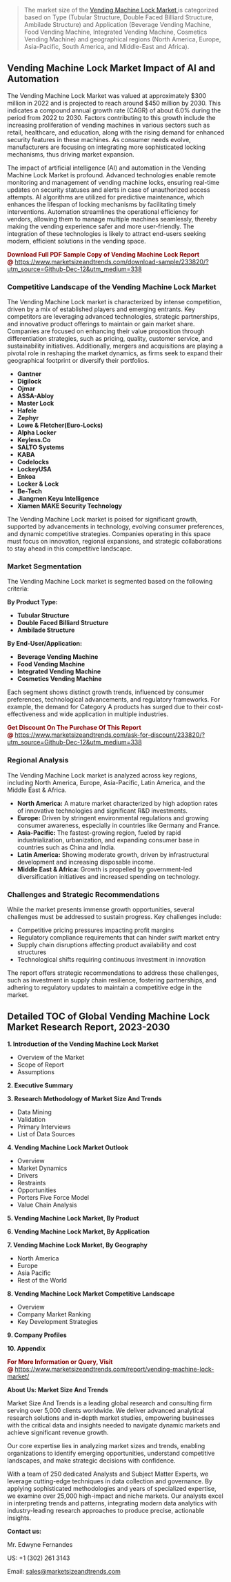 <blockquote><p>The market size of the <a href="https://www.marketsizeandtrends.com/download-sample/233820/?utm_source=Github-Dec-12&amp;utm_medium=338" target="_blank">Vending Machine Lock Market </a>is categorized based on Type (Tubular Structure, Double Faced Billiard Structure, Ambilade Structure) and Application (Beverage Vending Machine, Food Vending Machine, Integrated Vending Machine, Cosmetics Vending Machine) and geographical regions (North America, Europe, Asia-Pacific, South America, and Middle-East and Africa).</p></blockquote><p><h2>Vending Machine Lock Market Impact of AI and Automation</h2><p>The Vending Machine Lock Market was valued at approximately $300 million in 2022 and is projected to reach around $450 million by 2030. This indicates a compound annual growth rate (CAGR) of about 6.0% during the period from 2022 to 2030. Factors contributing to this growth include the increasing proliferation of vending machines in various sectors such as retail, healthcare, and education, along with the rising demand for enhanced security features in these machines. As consumer needs evolve, manufacturers are focusing on integrating more sophisticated locking mechanisms, thus driving market expansion.</p><p>The impact of artificial intelligence (AI) and automation in the Vending Machine Lock Market is profound. Advanced technologies enable remote monitoring and management of vending machine locks, ensuring real-time updates on security statuses and alerts in case of unauthorized access attempts. AI algorithms are utilized for predictive maintenance, which enhances the lifespan of locking mechanisms by facilitating timely interventions. Automation streamlines the operational efficiency for vendors, allowing them to manage multiple machines seamlessly, thereby making the vending experience safer and more user-friendly. The integration of these technologies is likely to attract end-users seeking modern, efficient solutions in the vending space.</p></p><p><strong><span style="color: #800000;">Download Full PDF Sample Copy of Vending Machine Lock Report @</span>&nbsp;</strong><a href="https://www.marketsizeandtrends.com/download-sample/233820/?utm_source=Github-Dec-12&amp;utm_medium=338">https://www.marketsizeandtrends.com/download-sample/233820/?utm_source=Github-Dec-12&amp;utm_medium=338</a></p><h3>Competitive Landscape of the Vending Machine Lock Market</h3><p>The Vending Machine Lock market is characterized by intense competition, driven by a mix of established players and emerging entrants. Key competitors are leveraging advanced technologies, strategic partnerships, and innovative product offerings to maintain or gain market share. Companies are focused on enhancing their value proposition through differentiation strategies, such as pricing, quality, customer service, and sustainability initiatives. Additionally, mergers and acquisitions are playing a pivotal role in reshaping the market dynamics, as firms seek to expand their geographical footprint or diversify their portfolios.</p><p><strong><p><ul><li>Gantner </li><li> Digilock </li><li> Ojmar </li><li> ASSA-Abloy </li><li> Master Lock </li><li> Hafele </li><li> Zephyr </li><li> Lowe & Fletcher(Euro-Locks) </li><li> Alpha Locker </li><li> Keyless.Co </li><li> SALTO Systems </li><li> KABA </li><li> Codelocks </li><li> LockeyUSA </li><li> Enkoa </li><li> Locker & Lock </li><li> Be-Tech </li><li> Jiangmen Keyu Intelligence </li><li> Xiamen MAKE Security Technology</p></li></ul></p></strong></p><p>The Vending Machine Lock market is poised for significant growth, supported by advancements in technology, evolving consumer preferences, and dynamic competitive strategies. Companies operating in this space must focus on innovation, regional expansions, and strategic collaborations to stay ahead in this competitive landscape.</p><h3>Market Segmentation</h3><p>The Vending Machine Lock market is segmented based on the following criteria:</p><p><strong>By Product Type:</strong></p><p><strong><p><ul><li>Tubular Structure </li><li> Double Faced Billiard Structure </li><li> Ambilade Structure</p></li></ul></p></strong></p><p><strong>By End-User/Application:</strong></p><p><strong><p><ul><li>Beverage Vending Machine </li><li> Food Vending Machine </li><li> Integrated Vending Machine </li><li> Cosmetics Vending Machine</p></li></ul></p></strong></p><p>Each segment shows distinct growth trends, influenced by consumer preferences, technological advancements, and regulatory frameworks. For example, the demand for Category A products has surged due to their cost-effectiveness and wide application in multiple industries.</p><p><strong><span style="color: #800000;">Get Discount On The Purchase Of This Report @&nbsp;</span></strong><a href="https://www.marketsizeandtrends.com/ask-for-discount/233820/?utm_source=Github-Dec-12&amp;utm_medium=338">https://www.marketsizeandtrends.com/ask-for-discount/233820/?utm_source=Github-Dec-12&amp;utm_medium=338</a></p><h3>Regional Analysis</h3><p>The Vending Machine Lock market is analyzed across key regions, including North America, Europe, Asia-Pacific, Latin America, and the Middle East &amp; Africa.</p><ul><li><strong>North America:</strong> A mature market characterized by high adoption rates of innovative technologies and significant R&amp;D investments.</li><li><strong>Europe:</strong> Driven by stringent environmental regulations and growing consumer awareness, especially in countries like Germany and France.</li><li><strong>Asia-Pacific:</strong> The fastest-growing region, fueled by rapid industrialization, urbanization, and expanding consumer base in countries such as China and India.</li><li><strong>Latin America:</strong> Showing moderate growth, driven by infrastructural development and increasing disposable income.</li><li><strong>Middle East &amp; Africa:</strong> Growth is propelled by government-led diversification initiatives and increased spending on technology.</li></ul><h3>Challenges and Strategic Recommendations</h3><p>While the market presents immense growth opportunities, several challenges must be addressed to sustain progress. Key challenges include:</p><ul><li>Competitive pricing pressures impacting profit margins</li><li>Regulatory compliance requirements that can hinder swift market entry</li><li>Supply chain disruptions affecting product availability and cost structures</li><li>Technological shifts requiring continuous investment in innovation</li></ul><p>The report offers strategic recommendations to address these challenges, such as investment in supply chain resilience, fostering partnerships, and adhering to regulatory updates to maintain a competitive edge in the market.</p><h2>Detailed TOC of Global Vending Machine Lock Market Research Report, 2023-2030</h2><p><strong>1. Introduction of the Vending Machine Lock Market</strong></p><ul><li>Overview of the Market</li><li>Scope of Report</li><li>Assumptions&nbsp;</li></ul><p><strong>2. Executive Summary</strong></p><p><strong>3. Research Methodology of <strong>Market Size And Trends</strong></strong></p><ul><li>Data Mining</li><li>Validation</li><li>Primary Interviews</li><li>List of Data Sources&nbsp;</li></ul><p><strong>4. Vending Machine Lock Market Outlook</strong></p><ul><li>Overview</li><li>Market Dynamics</li><li>Drivers</li><li>Restraints</li><li>Opportunities</li><li>Porters Five Force Model</li><li>Value Chain Analysis&nbsp;</li></ul><p><strong>5. Vending Machine Lock Market, By Product</strong></p><p><strong>6. Vending Machine Lock Market, By Application</strong></p><p><strong>7. Vending Machine Lock Market, By Geography</strong></p><ul><li>North America</li><li>Europe</li><li>Asia Pacific</li><li>Rest of the World&nbsp;</li></ul><p><strong>8. Vending Machine Lock Market Competitive Landscape</strong></p><ul><li>Overview</li><li>Company Market Ranking</li><li>Key Development Strategies&nbsp;</li></ul><p><strong>9. Company Profiles</strong></p><p><strong>10. Appendix</strong></p><p><strong><span style="color: #800000;">For More Information or Query, Visit @&nbsp;</span></strong><a href="https://www.marketsizeandtrends.com/report/vending-machine-lock-market/">https://www.marketsizeandtrends.com/report/vending-machine-lock-market/</a></p><p></p><p><strong>About Us:&nbsp;Market Size And Trends</strong></p><p>Market Size And Trends&nbsp;is a leading global research and consulting firm serving over 5,000 clients worldwide. We deliver advanced analytical research solutions and in-depth market studies, empowering businesses with the critical data and insights needed to navigate dynamic markets and achieve significant revenue growth.</p><p>Our core expertise lies in analyzing market sizes and trends, enabling organizations to identify emerging opportunities, understand competitive landscapes, and make strategic decisions with confidence.</p><p>With a team of 250 dedicated Analysts and Subject Matter Experts, we leverage cutting-edge techniques in data collection and governance. By applying sophisticated methodologies and years of specialized expertise, we examine over 25,000 high-impact and niche markets. Our analysts excel in interpreting trends and patterns, integrating modern data analytics with industry-leading research approaches to produce precise, actionable insights.</p><p><strong>Contact us:</strong></p><p>Mr. Edwyne Fernandes</p><p>US: +1 (302) 261 3143</p><p>Email: <a href="mailto:sales@marketsizeandtrends.com">sales@marketsizeandtrends.com</a>&nbsp;</p>
